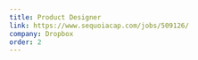 ```yaml
---
title: Product Designer
link: https://www.sequoiacap.com/jobs/509126/
company: Dropbox
order: 2
---
```


